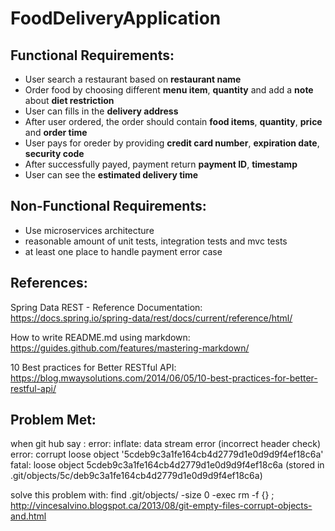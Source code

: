 # FoodDeliveryApplication

## Functional Requirements:
* User search a restaurant based on **restaurant name**
* Order food by choosing different **menu item**, **quantity** and add a **note** about **diet restriction**
* User can fills in the **delivery address**
* After user ordered, the order should contain **food items**, **quantity**, **price** and **order time**
* User pays for oreder by providing **credit card number**, **expiration date**, **security code**
* After successfully payed, payment return **payment ID**, **timestamp**
* User can see the **estimated delivery time**

## Non-Functional Requirements:
* Use microservices architecture
* reasonable amount of unit tests, integration tests and mvc tests
* at least one place to handle payment error case

## References:

Spring Data REST - Reference Documentation:
https://docs.spring.io/spring-data/rest/docs/current/reference/html/

How to write README.md using markdown:
https://guides.github.com/features/mastering-markdown/

10 Best practices for Better RESTful API:
https://blog.mwaysolutions.com/2014/06/05/10-best-practices-for-better-restful-api/

## Problem Met:
when git hub say :
error: inflate: data stream error (incorrect header check)
error: corrupt loose object '5cdeb9c3a1fe164cb4d2779d1e0d9d9f4ef18c6a'
fatal: loose object 5cdeb9c3a1fe164cb4d2779d1e0d9d9f4ef18c6a (stored in .git/objects/5c/deb9c3a1fe164cb4d2779d1e0d9d9f4ef18c6a)

solve this problem with:
find .git/objects/ -size 0 -exec rm -f {} \;
http://vincesalvino.blogspot.ca/2013/08/git-empty-files-corrupt-objects-and.html
